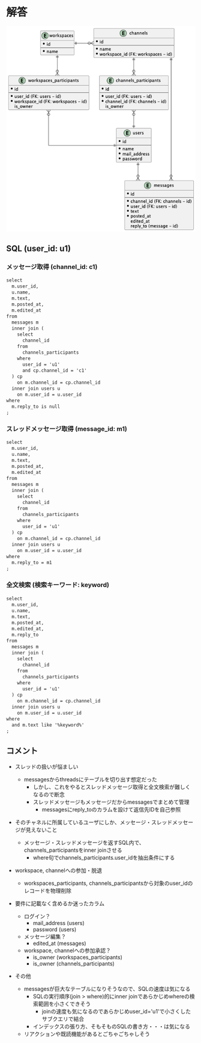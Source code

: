 # 解答

![ER図](./erd.png)


## SQL (user_id: u1)
### メッセージ取得 (channel_id: c1)
```
select
  m.user_id,
  u.name,
  m.text,
  m.posted_at,
  m.edited_at
from
  messages m
  inner join (
    select
      channel_id
    from
      channels_participants
    where
      user_id = 'u1'
      and cp.channel_id = 'c1'
  ) cp
    on m.channel_id = cp.channel_id
  inner join users u
    on m.user_id = u.user_id
where
  m.reply_to is null
;
```

### スレッドメッセージ取得 (message_id: m1)
```
select
  m.user_id,
  u.name,
  m.text,
  m.posted_at,
  m.edited_at
from
  messages m
  inner join (
    select
      channel_id
    from
      channels_participants
    where
      user_id = 'u1'
  ) cp
    on m.channel_id = cp.channel_id
  inner join users u
    on m.user_id = u.user_id
where
  m.reply_to = m1
;
```

### 全文検索 (検索キーワード: keyword)
```
select
  m.user_id,
  u.name,
  m.text,
  m.posted_at,
  m.edited_at,
  m.reply_to
from
  messages m
  inner join (
    select
      channel_id
    from
      channels_participants
    where
      user_id = 'u1'
  ) cp
    on m.channel_id = cp.channel_id
  inner join users u
    on m.user_id = u.user_id
where
  and m.text like '%keyword%'
;
```


## コメント
- スレッドの扱いが悩ましい
  - messagesからthreadsにテーブルを切り出す想定だった
    - しかし、これをやるとスレッドメッセージ取得と全文検索が難しくなるので断念
    - スレッドメッセージもメッセージだからmessagesでまとめて管理
      - messagesにreply_toのカラムを設けて返信先IDを自己参照

- そのチャネルに所属しているユーザにしか、メッセージ・スレッドメッセージが見えないこと
  - メッセージ・スレッドメッセージを返すSQL内で、channels_participantsをinner joinさせる
    - where句でchannels_participants.user_idを抽出条件にする

- workspace, channelへの参加・脱退
  - workspaces_participants, channels_participantsから対象のuser_idのレコードを物理削除

- 要件に記載なく含めるか迷ったカラム
  - ログイン？
    - mail_address (users)
    - password (users)
  - メッセージ編集？
    - edited_at (messages)
  - workspace, channelへの参加承認？
    - is_owner (workspaces_participants)
    - is_owner (channels_participants)

- その他
  - messagesが巨大なテーブルになりそうなので、SQLの速度は気になる
    - SQLの実行順序(join > where)的にinner joinであらかじめwhereの検索範囲を小さくできそう
      - joinの速度も気になるのであらかじめuser_id='u1'で小さくしたサブクエリで結合
    - インデックスの張り方、そもそものSQLの書き方・・・は気になる
  - リアクションや既読機能があるとごちゃごちゃしそう